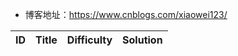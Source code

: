- 博客地址：https://www.cnblogs.com/xiaowei123/

|  ID  |                          Title                         |   Difficulty   |                          Solution                      |
| :--: | :----------------------------------------------------: | :------------: | :----------------------------------------------------: |

